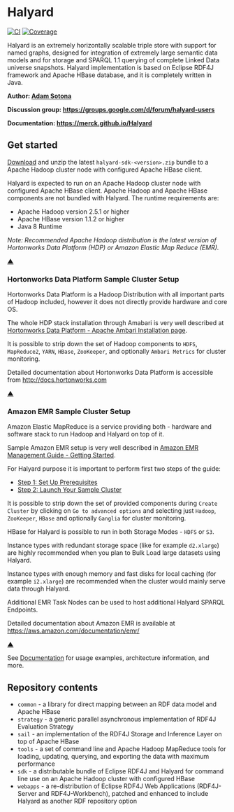 # Halyard

[![CI](https://api.travis-ci.org/Merck/Halyard.svg?branch=master)](https://travis-ci.org/Merck/Halyard)
[![Coverage](https://codecov.io/github/Merck/Halyard/coverage.svg?branch=master)](https://codecov.io/gh/Merck/Halyard/)

Halyard is an extremely horizontally scalable triple store with support for named graphs, designed for integration of extremely large semantic data models and for storage and SPARQL 1.1 querying of complete Linked Data universe snapshots. Halyard implementation is based on Eclipse RDF4J framework and Apache HBase database, and it is completely written in Java.

**Author: [Adam Sotona](mailto:adam.sotona@merck.com)**

**Discussion group: <https://groups.google.com/d/forum/halyard-users>**

**Documentation: <https://merck.github.io/Halyard>**

## Get started

[Download](https://github.com/Merck/Halyard/releases) and unzip the latest `halyard-sdk-<version>.zip` bundle to a Apache Hadoop cluster node with configured Apache HBase client.

Halyard is expected to run on an Apache Hadoop cluster node with configured Apache HBase client. Apache Hadoop and Apache HBase components are not bundled with Halyard. The runtime requirements are:

 * Apache Hadoop version 2.5.1 or higher
 * Apache HBase version 1.1.2 or higher
 * Java 8 Runtime

*Note: Recommended Apache Hadoop distribution is the latest version of Hortonworks Data Platform (HDP) or Amazon Elastic Map Reduce (EMR).*
   
[&#9650;](#)

### Hortonworks Data Platform Sample Cluster Setup

Hortonworks Data Platform is a Hadoop Distribution with all important parts of Hadoop included, however it does not directly provide hardware and core OS.

The whole HDP stack installation through Amabari is very well described at [Hortonworks Data Platform - Apache Ambari Installation page](http://docs.hortonworks.com/HDPDocuments/Ambari-2.4.2.0/bk_ambari-installation/content/index.html).

It is possible to strip down the set of Hadoop components to `HDFS`, `MapReduce2`, `YARN`, `HBase`, `ZooKeeper`, and optionally `Ambari Metrics` for cluster monitoring.

Detailed documentation about Hortonworks Data Platform is accessible from <http://docs.hortonworks.com>


[&#9650;](#)

### Amazon EMR Sample Cluster Setup

Amazon Elastic MapReduce is a service providing both - hardware and software stack to run Hadoop and Halyard on top of it.

Sample Amazon EMR setup is very well described in [Amazon EMR Management Guide - Getting Started](http://docs.aws.amazon.com/emr/latest/ManagementGuide/emr-gs.html).

For Halyard purpose it is important to perform first two steps of the guide:

 - [Step 1: Set Up Prerequisites](http://docs.aws.amazon.com/emr/latest/ManagementGuide/emr-gs-prerequisites.html)
 - [Step 2: Launch Your Sample Cluster](http://docs.aws.amazon.com/emr/latest/ManagementGuide/emr-gs-launch-sample-cluster.html)

It is possible to strip down the set of provided components during `Create Cluster` by clicking on `Go to advanced options` and selecting just `Hadoop`, `ZooKeeper`, `HBase` and optionally `Ganglia` for cluster monitoring.

HBase for Halyard is possible to run in both Storage Modes - `HDFS` or `S3`.

Instance types with redundant storage space (like for example `d2.xlarge`) are highly recommended when you plan to Bulk Load large datasets using Halyard.

Instance types with enough memory and fast disks for local caching (for example `i2.xlarge`) are recommended when the cluster would mainly serve data through Halyard.

Additional EMR Task Nodes can be used to host additional Halyard SPARQL Endpoints.

Detailed documentation about Amazon EMR is available at <https://aws.amazon.com/documentation/emr/>


[&#9650;](#)

See [Documentation](https://merck.github.io/Halyard) for usage examples, architecture information, and more.

## Repository contents

 * `common` - a library for direct mapping between an RDF data model and Apache HBase
 * `strategy` - a generic parallel asynchronous implementation of RDF4J Evaluation Strategy
 * `sail` - an implementation of the RDF4J Storage and Inference Layer on top of Apache HBase
 * `tools` - a set of command line and Apache Hadoop MapReduce tools for loading, updating, querying, and exporting the data with maximum performance
 * `sdk` - a distributable bundle of Eclipse RDF4J and Halyard for command line use on an Apache Hadoop cluster with configured HBase
 * `webapps` - a re-distribution of Eclipse RDF4J Web Applications (RDF4J-Server and RDF4J-Workbench), patched and enhanced to include Halyard as another RDF repository option
